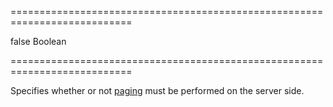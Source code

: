 ===========================================================================
<!--default-->false<!--/default-->
<!--type-->Boolean<!--/type-->
===========================================================================

<!--shortDescription-->
Specifies whether or not [paging](/Documentation/ApiReference/UI_Widgets/dxDataGrid/Configuration/paging/) must be performed on the server side.
<!--/shortDescription-->

<!--fullDescription-->

<!--/fullDescription-->